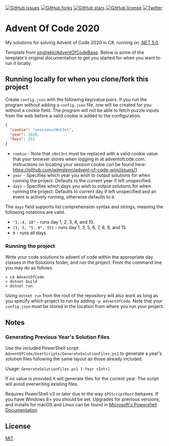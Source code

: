 [![GitHub issues](https://img.shields.io/github/issues/p-kostic/AdventOfCode2020)](https://github.com/p-kostic/AdventOfCode2020/issues)
[![GitHub forks](https://img.shields.io/github/forks/p-kostic/AdventOfCode2020)](https://github.com/p-kostic/AdventOfCode2020/network)
[![GitHub stars](https://img.shields.io/github/stars/p-kostic/AdventOfCode2020)](https://github.com/p-kostic/AdventOfCode2020/stargazers)
[![GitHub license](https://img.shields.io/github/license/p-kostic/AdventOfCode2020)](https://github.com/p-kostic/AdventOfCode2020/blob/master/LICENSE.md)
[![Twitter](https://img.shields.io/twitter/url?style=social&url=https%3A%2F%2Fgithub.com%2Fp-kostic%2FAdventOfCode2020)](https://twitter.com/intent/tweet?text=Wow:&url=https%3A%2F%2Fgithub.com%2Fp-kostic%2FAdventOfCode2020)

# Advent Of Code 2020
My solutions for solving Advent of Code 2020 in C#, running on [.NET 5.0](https://dotnet.microsoft.com/download/dotnet/5.0).

Template from [sindrekjr/AdventOfCodeBase](https://github.com/sindrekjr/AdventOfCodeBase). Below is some of the template's original documentation to get you started for when you want to run it locally. 

## Running locally for when you clone/fork this project 
Create `config.json` with the following key/value pairs. If you run the program without adding a `config.json` file, one will be created for you without a cookie field. The program will not be able to fetch puzzle inputs from the web before a valid cookie is added to the configuration. 
```json
{
  "cookie": "session=c0nt3nt",
  "year": 2020,
  "days": [0] 
}
```

*  `cookie` - Note that `c0nt3nt` must be replaced with a valid cookie value that your browser stores when logging in at adventofcode.com. Instructions on locating your session cookie can be found here: https://github.com/wimglenn/advent-of-code-wim/issues/1
*  `year` - Specifies which year you wish to output solutions for when running the project. Defaults to the current year if left unspecified.
*  `days` - Specifies which days you wish to output solutions for when running the project. Defaults to current day if left unspecified and an event is actively running, otherwise defaults to `0`.

The `days` field supports list comprehension syntax and strings, meaning the following notations are valid.
* `"1..4, 10"` - runs day 1, 2, 3, 4, and 10.
* `[1, 3, "5..9", 15]` - runs day 1, 3, 5, 6, 7, 8, 9, and 15.
* `0` - runs all days

### Running the project
Write your code solutions to advent of code within the appropriate day classes in the Solutions folder, and run the project. From the command line you may do as follows.
```
> cd AdventOfCode
> dotnet build
> dotnet run
```
Using `dotnet run` from the root of the repository will also work as long as you specify which project to run by adding `-p AdventOfCode`. Note that your `config.json` must be stored in the location from where you run your project.

## Notes
### Generating Previous Year's Solution Files
Use the included PowerShell script `AdventOfCode/UserScripts/GenerateSolutionFiles.ps1` to generate a year's solution files following the same layout as those already included.

Usage: `GenerateSolutionFiles.ps1 [-Year <Int>]`

If no value is provided it will generate files for the current year. The script will avoid overwriting existing files.  

Requires PowerShell v3 or later due to the way `$PSScriptRoot` behaves. If you have Windows 8+ you should be set. Upgrades for previous versions, and installs for macOS and Linux can be found in [Microsoft's Powershell Documentation](https://docs.microsoft.com/en-us/powershell/scripting/install/installing-powershell?view=powershell-7.1)

## License
[MIT](https://github.com/p-kostic/AdventOfCode2020/blob/master/LICENSE.md)
